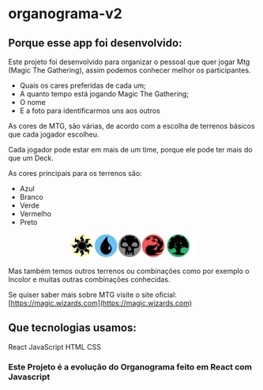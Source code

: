 # organograma-v2

## Porque esse app foi desenvolvido:

Este projeto foi desenvolvido para organizar o pessoal que quer jogar Mtg (Magic The Gathering), assim podemos conhecer melhor os participantes.

- Quais os cares preferidas de cada um;
- A quanto tempo está jogando Magic The Gathering;
- O nome 
- E a foto para identificarmos uns aos outros

As cores de MTG, são várias, de acordo com a escolha de terrenos básicos que cada jogador escolheu.

Cada jogador pode estar em mais de um time, porque ele pode ter mais do que um Deck.

As cores principais para os terrenos são:

- Azul
- Branco
- Verde
- Vermelho
- Preto

<p align="center">
<img src="readme/principal-basic-land-colors.png" style="width:50%;" />
</p>

Mas também temos outros terrenos ou combinações como por exemplo o Incolor e muitas outras combinações conhecidas.

Se quiser saber mais sobre MTG visite o site oficial: [https://magic.wizards.com](https://magic.wizards.com)


## Que tecnologias usamos:

React
JavaScript
HTML
CSS

### Este Projeto é a evolução do Organograma feito em React com Javascript




